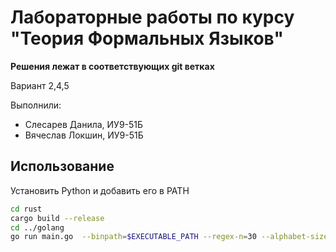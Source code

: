 # Лабораторные работы по курсу "Теория Формальных Языков"

**Решения лежат в соответствующих git ветках**

Вариант 2,4,5

Выполнили: 
* Слесарев Данила, ИУ9-51Б
* Вячеслав Локшин, ИУ9-51Б

## Использование

Установить Python и добавить его в PATH

```sh
cd rust
cargo build --release
cd ../golang
go run main.go  --binpath=$EXECUTABLE_PATH --regex-n=30 --alphabet-size=20 --max-height=5 --max-len=30
```

